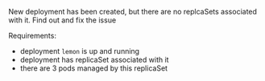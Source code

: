 New deployment has been created, but there are no replcaSets associated with it. Find out and fix the issue

Requirements:
- deployment `lemon` is up and running
- deployment has replicaSet associated with it
- there are 3 pods managed by this replicaSet

